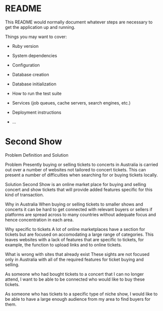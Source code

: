 # README

This README would normally document whatever steps are necessary to get the
application up and running.

Things you may want to cover:

* Ruby version

* System dependencies

* Configuration

* Database creation

* Database initialization

* How to run the test suite

* Services (job queues, cache servers, search engines, etc.)

* Deployment instructions

* ...


# Second Show



Problem Definition and Solution

Problem 
Presently buying or selling tickets to concerts in Australia is carried out over a number of websites not tailored to concert tickets. This can present a number of difficulties when searching for or buying tickets locally. 

Solution
Second Show is an online market place for buying and selling concert and show tickets that will provide added features specific for this kind of transaction.

Why in Australia
When buying or selling tickets to smaller shows and concerts it can be hard to get connected with relevant buyers or sellers if platforms are spread across to many countries without adequate focus and hence concentration in each area.

Why specific to tickets
A lot of online marketplaces have a section for tickets but are focused on accomodating a large range of categories. This leaves websites with a lack of features that are specific to tickets, for example, the function to upload links and to online tickets.

What is wrong with sites that already exist
These sights are not focused only in Australia with all of the required features for ticket buying and selling.

As someone who had bought tickets to a concert that I can no longer  attend, I want to be able to be connected who would like to buy these tickets.

As someone who has tickets to a specific type of niche show, I would like to be able to have a large enough audience from my area to find buyers for them.
